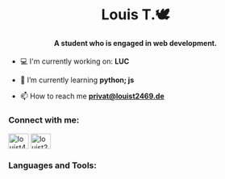 <h1 align="center">Louis T.🕊️</h1>
<h4 align="center">A student who is engaged in web development.</h4>

- 💻 I'm currently working on: **LUC**

- 📖 I’m currently learning **python; js**

- 📫 How to reach me **privat@louist2469.de**

<h3 align="left">Connect with me:</h3>
<p align="left">
<a href="https://twitter.com/louist44710854" target="blank"><img align="center" src="https://raw.githubusercontent.com/rahuldkjain/github-profile-readme-generator/master/src/images/icons/Social/twitter.svg" alt="louist44710854" height="30" width="40" /></a>
<a href="https://instagram.com/louist2469" target="blank"><img align="center" src="https://raw.githubusercontent.com/rahuldkjain/github-profile-readme-generator/master/src/images/icons/Social/instagram.svg" alt="louist2469" height="30" width="40" /></a>
</p>

<h3 align="left">Languages and Tools:</h3>

